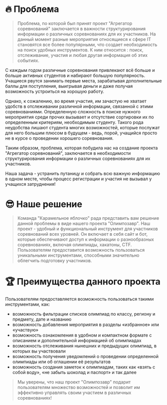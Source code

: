 # 🔥 Проблема

> Проблема, по которой был принят проект  "Агрегатор соревнований" заключается в важности структурирования информации о
> различных соревнованиях для их участников. На данный момент разные мероприятия относящиеся к сфере IT становятся все
> более популярными, что создает необходимость на поиск удобных инструментов. К ним относится : поиск, отслеживание,
> участия и любая другая информация об этих событиях.

С каждым годом различные соревнования привлекают всё больше и больше активных студентов и набирают большую популярность.
Учащиеся рвутся занимать первые места, зарабатывая дополнительные баллы для поступления, выигрывая деньги и даже получая
возможность устроиться на хорошую работу.

Однако, к сожалению, во время участия, им зачастую не хватает удобств в отслеживании различной информации, связанной с
этими соревнованиями. Определенную сложность в поиске нужного мероприятия среди прочих вызывает и отсутствие сортировки
их по определенным критериям, необходимым студенту. Такого рода неудобства лишают студента многих возможностей, которые
послужат для него большим плюсом в будущем - ведь, порой, учащийся просто не в курсе о проведении хорошего соревнования.

Таким образом, проблема, которая побудила нас на создание проекта  "Агрегатор соревнований", заключается в необходимости
структурирования информации о различных соревнованиях для их участников.

Наша задача - устранить путаницу и собрать всю важную информацию в одном месте, чтобы процесс регистрации и участия не
вызывал у учащихся затруднения!

# 😎 Наше решение

> Команда "Карамельное яблочко" рада представить вам решение данной проблемы в виде нашего проекта "Олимпозавр". Наш
> проект - удобный и функциональный инструмент для участников соревнований всех уровней. Он включает в себя сайт и бот,
> которые обеспечивают доступ к информации о разнообразных соревнованиях, включая олимпиады, хакатоны, CTF. Пользователям
> предоставится возможность пользоваться уникальными инструментами, способными значительно облегчить подготовку
> участников.
>

# 🏆 Преимущества данного проекта

Пользователям предоставляется возможность пользоваться такими инструментами, как:

- возможность фильтрации списков олимпиад по классу, региону и предмету, дате и названию
- возможность добавления мероприятия в разделы «избранное» или «участвую»
- возможность ознакомления в удобном и компактном формате с описанием и дополнительной информацией об олимпиадах
- возможность отслеживания нынешних и предыдущих олимпиад, в которых вы участвовали
- возможность получения уведомлений о проведении определенной олимпиады или об оглашении её результатов
- возможность создания заметок к олимпиадам, таких как «взять с собой воду», «не забыть шоколад и паспорт» и так далее

> Мы уверены, что наш проект "Олимпозавр" подарит пользователям множество возможностей и позволит им эффективно
> управлять своим участием в различных соревнованиях!
>
